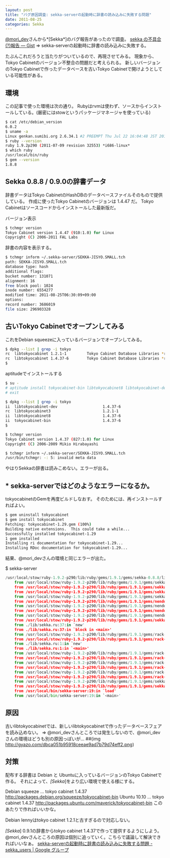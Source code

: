 ```yaml
---
layout: post
title: "バグ原因調査: sekka-serverの起動時に辞書の読み込みに失敗する問題"
date: 2011-08-25
categories: Sekka
---
```


[@mori_dev](http://twitter.com/mori_dev)さんから*[Sekka*]のバグ報告があったので調査。
 [sekka の不具合(?)報告 — Gist](http://gist.github.com/1168173)
 => sekka-serverの起動時に辞書の読み込みに失敗する。

たぶんこれだろうと当たりがついているので、再現させてみる。
現象から、Tokyo Cabinetのバージョン不整合の問題だと考えられる。
新しいバージョンのTokyo Cabinetで作ったデータベースを古いTokyo Cabinetで開けようとしている可能性がある。

## 環境
この記事で使った環境は次の通り。
Rubyはrvmは使わず、ソースからインストールしている。(厳密にはstowというパッケージマネージャを使っている)
```bash
$ cat /etc/debian_version 
6.0.2
$ uname -a
Linux genkan.sumibi.org 2.6.34.1 #2 PREEMPT Thu Jul 22 16:04:48 JST 2010 i686 GNU/Linux
$ ruby --version
ruby 1.9.2p290 (2011-07-09 revision 32553) *i686-linux*
$ which ruby
/usr/local/bin/ruby
$ gem --version
1.8.8
```

## Sekka 0.8.8 / 0.9.0の辞書データ

辞書データはTokyo CabinetのHashDBのデータベースファイルそのもので提供している。
作成に使ったTokyo Cabinetのバージョンは 1.4.47 だ。
Tokyo Cabinetはソースコードからインストールした最新版だ。

バージョン表示
```bash
$ tchmgr version
Tokyo Cabinet version 1.4.47 (910:1.0) for Linux
Copyright (C) 2006-2011 FAL Labs
```

辞書の内容を表示する。
```bash
$ tchmgr inform ~/.sekka-server/SEKKA-JISYO.SMALL.tch
path: SEKKA-JISYO.SMALL.tch
database type: hash
additional flags:
bucket number: 131071
alignment: 16
free block pool: 1024
inode number: 6554277
modified time: 2011-08-25T06:30:09+09:00
options:
record number: 3686019
file size: 296903328
```

## 古いTokyo Cabinetでオープンしてみる
これをDebian squeezeに入っているバージョンでオープンしてみる。

```bash
$ dpkg --list | grep -i tokyo
rc  libtokyocabinet 1.2.1-1         Tokyo Cabinet Database Libraries *runtime*
rc  libtokyocabinet 1.4.37-6        Tokyo Cabinet Database Libraries *runtime*
$
```

aptitudeでインストールする
```bash
$ su -
# aptitude install tokyocabinet-bin libtokyocabinet8 libtokyocabinet-dev 
# exit
```

```bash
$ dpkg --list | grep -i tokyo
ii  libtokyocabinet-dev                    1.4.37-6                               Tokyo Cabinet Database Libraries *development*
rc  libtokyocabinet3                       1.2.1-1                                Tokyo Cabinet Database Libraries *runtime*
ii  libtokyocabinet8                       1.4.37-6                               Tokyo Cabinet Database Libraries *runtime*
ii  tokyocabinet-bin                       1.4.37-6                               Tokyo Cabinet Database Utilities
$
```

```bash
$ tchmgr version
Tokyo Cabinet version 1.4.37 (827:1.0) for Linux
Copyright (C) 2006-2009 Mikio Hirabayashi
```

```bash
$ tchmgr inform ~/.sekka-server/SEKKA-JISYO.SMALL.tch
/usr/bin/tchmgr: -: 5: invalid meta data
```

やはりSekkaの辞書は読みこめない。エラーが出る。

## * sekka-serverではどのようなエラーになるか。

tokyocabinetのGemを再度ビルドしなおす。
そのためには、再インストールすればよい。
```bash
$ gem uninstall tokyocabinet
$ gem install tokyocabinet
Fetching: tokyocabinet-1.29.gem (100%)
Building native extensions.  This could take a while...
Successfully installed tokyocabinet-1.29
1 gem installed
Installing ri documentation for tokyocabinet-1.29...
Installing RDoc documentation for tokyocabinet-1.29...
```

結果、@mori_devさんの環境と同じエラーが出た。

$ sekka-server
```python
/usr/local/stow/ruby-1.9.2-p290/lib/ruby/gems/1.9.1/gems/sekka-0.8.8/lib/sekka/jisyo-db.nnd:176: TokyoCabinet::HDB.open error: file=/home/kiyoka/.sekka-server/SEKKA-JISYO.SMALL.tch (RuntimeError)
	from /usr/local/stow/ruby-1.9.2-p290/lib/ruby/gems/1.9.1/gems/sekka-0.8.8/lib/sekka/kvs.rb:56:in `open'
	from /usr/local/stow/ruby-1.9.2-p290/lib/ruby/gems/1.9.1/gems/sekka-0.8.8/lib/sekka/jisyo-db.nnd:216:in `block (2 levels) in initialize'
	from /usr/local/stow/ruby-1.9.2-p290/lib/ruby/gems/1.9.1/gems/sekka-0.8.8/lib/sekka/jisyo-db.nnd:461:in `call'
	from /usr/local/stow/ruby-1.9.2-p290/lib/ruby/gems/1.9.1/gems/sekka-0.8.8/lib/sekka/jisyo-db.nnd:461:in `block in initialize'
	from /usr/local/stow/ruby-1.9.2-p290/lib/ruby/gems/1.9.1/gems/nendo-0.5.2/lib/nendo.rb:1598:in `call'
	from /usr/local/stow/ruby-1.9.2-p290/lib/ruby/gems/1.9.1/gems/nendo-0.5.2/lib/nendo.rb:1598:in `callProcedure'
	from /usr/local/stow/ruby-1.9.2-p290/lib/ruby/gems/1.9.1/gems/nendo-0.5.2/lib/nendo.rb:1336:in `openSekkaJisyo'
	from /usr/local/stow/ruby-1.9.2-p290/lib/ruby/gems/1.9.1/gems/nendo-0.5.2/lib/nendo.rb:1336:in `openSekkaJisyo'
	from /usr/local/stow/ruby-1.9.2-p290/lib/ruby/gems/1.9.1/gems/sekka-0.8.8/lib/sekkaserver.rb:57:in `initialize'
	from ./lib/sekka.ru:37:in `new'
	from ./lib/sekka.ru:37:in `block in <main>'
	from /usr/local/stow/ruby-1.9.2-p290/lib/ruby/gems/1.9.1/gems/rack-1.3.2/lib/rack/builder.rb:51:in `instance_eval'
	from /usr/local/stow/ruby-1.9.2-p290/lib/ruby/gems/1.9.1/gems/rack-1.3.2/lib/rack/builder.rb:51:in `initialize'
	from ./lib/sekka.ru:1:in `new'
	from ./lib/sekka.ru:1:in `<main>'
	from /usr/local/stow/ruby-1.9.2-p290/lib/ruby/gems/1.9.1/gems/rack-1.3.2/lib/rack/builder.rb:40:in `eval'
	from /usr/local/stow/ruby-1.9.2-p290/lib/ruby/gems/1.9.1/gems/rack-1.3.2/lib/rack/builder.rb:40:in `parse_file'
	from /usr/local/stow/ruby-1.9.2-p290/lib/ruby/gems/1.9.1/gems/rack-1.3.2/lib/rack/server.rb:200:in `app'
	from /usr/local/stow/ruby-1.9.2-p290/lib/ruby/gems/1.9.1/gems/rack-1.3.2/lib/rack/server.rb:301:in `wrapped_app'
	from /usr/local/stow/ruby-1.9.2-p290/lib/ruby/gems/1.9.1/gems/rack-1.3.2/lib/rack/server.rb:252:in `start'
	from /usr/local/stow/ruby-1.9.2-p290/lib/ruby/gems/1.9.1/gems/rack-1.3.2/lib/rack/server.rb:137:in `start'
	from /usr/local/stow/ruby-1.9.2-p290/lib/ruby/gems/1.9.1/gems/sekka-0.8.8/bin/sekka-server:90:in `main'
	from /usr/local/stow/ruby-1.9.2-p290/lib/ruby/gems/1.9.1/gems/sekka-0.8.8/bin/sekka-server:100:in `<top (required)>'
	from /usr/local/bin/sekka-server:19:in `load'
	from /usr/local/bin/sekka-server:19:in `<main>'
```

## 原因
古いlibtokyocabinetでは、新しいlibtokyocabinetで作ったデータベースフェアを読み込めない。
=> @mori_devさんところでは発生しないので、@mori_devさんの環境はどうも別の原因っぽいが…
 ##(img http://gyazo.com/dbca051b95918ceeae9ad7b79d74eff2.png)

## 対策
配布する辞書は Debian と Ubuntuに入っているバージョンのTokyo Cabinetで作る。
それによって、*[Sekka*]をより広い環境で使える様にする。

Debian squeeze ... tokyo cabinet 1.4.37
  http://packages.debian.org/squeeze/tokyocabinet-bin
Ubuntu 10.10   ... tokyo cabinet 1.4.37
  http://packages.ubuntu.com/maverick/tokyocabinet-bin
このあたりで作ればいいかな。

Debian lennyはtokyo cabinet 1.2.1と古すぎるので対応しない。

*[Sekka*] 0.9.1の辞書からtokyo cabinet 1.4.37で作って提供するようにしよう。
@mori_devさんところの原因は個別に追っていく。こちらで議論して解決できればいいなぁ。
  [sekka-serverの起動時に辞書の読み込みに失敗する問題 -   sekka_users | Google グループ](http://groups.google.com/group/sekka_users/browse_thread/thread/898a54535e522dff?hl=ja)
